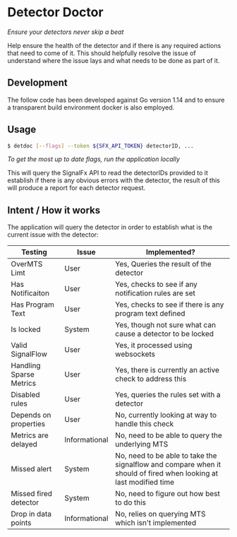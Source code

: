 # Detector Doctor
_Ensure your detectors never skip a beat_  



Help ensure the health of the detector and if there is any required actions that need to come of it.
This should helpfully resolve the issue of understand where the issue lays and what needs to be done 
as part of it.

## Development
 
The follow code has been developed against Go version 1.14 and to ensure a transparent build environment docker is also employed.

## Usage

```bash
$ detdoc [--flags] --token ${SFX_API_TOKEN} detectorID, ...
```  
_To get the most up to date flags, run the application locally_


This will query the SignalFx API to read the detectorIDs provided to it establish if there is any obvious errors with the detector,
the result of this will produce a report for each detector request.

## Intent / How it works

The application will query the detector in order to establish what is the current issue with the detector:

| Testing                     | Issue            | Implemented?                                                |
|-----------------------------|------------------|-------------------------------------------------------------|
| OverMTS Limt                | User             | Yes, Queries the result of the detector                     |
| Has Notificaiton            | User             | Yes, checks to see if any notification rules are set        |
| Has Program Text            | User             | Yes, checks to see if there is any program text defined     |
| Is locked                   | System           | Yes, though not sure what can cause a detector to be locked |
| Valid SignalFlow            | User             | Yes, it processed using websockets                          |
| Handling Sparse Metrics     | User             | Yes, there is currently an active check to address this     |
| Disabled rules              | User             | Yes, queries the rules set with a detector                  |
| Depends on properties       | User             | No, currently looking at way to handle this check           | 
| Metrics are delayed         | Informational    | No, need to be able to query the underlying MTS             |
| Missed alert                | System           | No, need to be able to take the signalflow and compare when it should of fired when looking at last modified time |
| Missed fired detector       | System           | No, need to figure out how best to do this                  |
| Drop in data points         | Informational    | No, relies on querying MTS which isn't implemented          |
